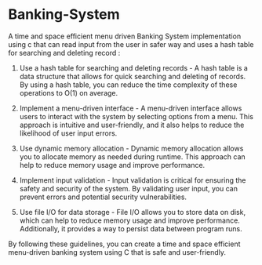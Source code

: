 # Banking-System
A time and space efficient menu driven Banking System implementation using c that can read input from the user in safer way and uses a hash table for searching and deleting record : 
1. Use a hash table for searching and deleting records - A hash table is a data structure that allows for quick searching and deleting of records. By using a hash table, you can reduce the time complexity of these operations to O(1) on average.

2. Implement a menu-driven interface - A menu-driven interface allows users to interact with the system by selecting options from a menu. This approach is intuitive and user-friendly, and it also helps to reduce the likelihood of user input errors.

3. Use dynamic memory allocation - Dynamic memory allocation allows you to allocate memory as needed during runtime. This approach can help to reduce memory usage and improve performance.

4. Implement input validation - Input validation is critical for ensuring the safety and security of the system. By validating user input, you can prevent errors and potential security vulnerabilities.

5. Use file I/O for data storage - File I/O allows you to store data on disk, which can help to reduce memory usage and improve performance. Additionally, it provides a way to persist data between program runs.

By following these guidelines, you can create a time and space efficient menu-driven banking system using C that is safe and user-friendly.

